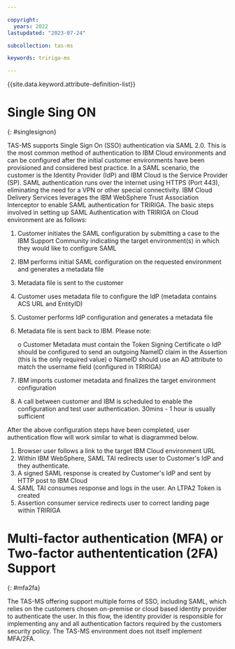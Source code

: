```yaml
---

copyright:
  years: 2022
lastupdated: "2023-07-24"

subcollection: tas-ms

keywords: tririga-ms

---
```


{{site.data.keyword.attribute-definition-list}}

# Single Sing ON
{: #singlesignon}


TAS-MS supports Single Sign On (SSO) authentication via SAML 2.0. 
This is the most common method of authentication to IBM Cloud environments and can be configured after the initial customer environments have been provisioned and considered best practice. 
In a SAML scenario, the customer is the Identity Provider (IdP) and IBM Cloud is the Service Provider (SP). SAML authentication runs over the internet using HTTPS (Port 443), eliminating the need for a VPN or other special connectivity. 
IBM Cloud Delivery Services leverages the IBM WebSphere Trust Association Interceptor to enable SAML authentication for TRIRIGA.
The basic steps involved in setting up SAML Authentication with TRIRIGA on Cloud environment are as follows:

1.	Customer initiates the SAML configuration by submitting a case to the IBM Support Community indicating the target environment(s) in which they would like to configure SAML

2.	IBM performs initial SAML configuration on the requested environment and generates a metadata file
3.	Metadata file is sent to the customer

4.	Customer uses metadata file to configure the IdP (metadata contains ACS URL and EntityID)

5.	Customer performs IdP configuration and generates a metadata file

6.	Metadata file is sent back to IBM. Please note:

    o	Customer Metadata must contain the Token Signing Certificate
    o	IdP should be configured to send an outgoing NameID claim in the Assertion (this is the only required value)
    o	NameID should use an AD attribute to match the username field (configured in TRIRIGA)

7.	IBM imports customer metadata and finalizes the target environment configuration

8.	A call between customer and IBM is scheduled to enable the configuration and test user authentication. 30mins - 1 hour is usually sufficient

After the above configuration steps have been completed, user authentication flow will work similar to what is diagrammed below.


1.	Browser user follows a link to the target IBM Cloud environment URL
2.	Within IBM WebSphere, SAML TAI redirects user to Customer's IdP and they authenticate.
3.	A signed SAML response is created by Customer's IdP and sent by HTTP post to IBM Cloud
4.	SAML TAI consumes response and logs in the user. An LTPA2 Token is created
5.	Assertion consumer service redirects user to correct landing page within TRIRIGA 

# Multi-factor authentication (MFA) or Two-factor authententication (2FA) Support
{: #mfa2fa}

The TAS-MS offering support multiple forms of SSO, including SAML, which relies on the customers chosen on-premise or cloud based identity provider to authenticate the user. In this flow, the identity provider is responsible for implementing any and all authentication factors required by the customers security policy. The TAS-MS environment does not itself implement MFA/2FA.


